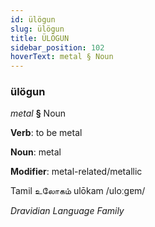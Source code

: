 ```yaml
---
id: ülögun
slug: ülögun
title: ÜLÖGUN
sidebar_position: 102
hoverText: metal § Noun
---
```


### ülögun

*metal* **§** Noun

**Verb**: to be metal

**Noun**: metal

**Modifier**: metal-related/metallic

Tamil உலோகம் ulōkam /uloːɡɐm/

*Dravidian Language Family*